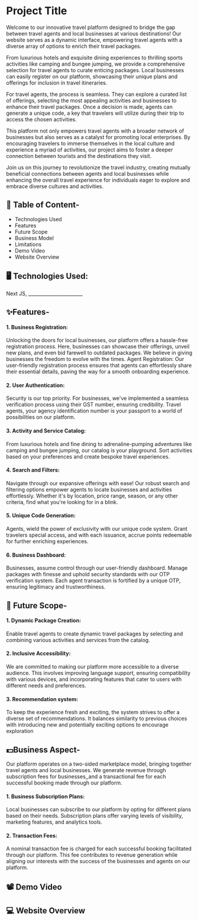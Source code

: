 # Project Title
Welcome to our innovative travel platform designed to bridge the gap between travel agents and local businesses at various destinations! Our website serves as a dynamic interface, empowering travel agents with a diverse array of options to enrich their travel packages.

From luxurious hotels and exquisite dining experiences to thrilling sports activities like camping and bungee jumping, we provide a comprehensive selection for travel agents to curate enticing packages. Local businesses can easily register on our platform, showcasing their unique plans and offerings for inclusion in travel itineraries.

For travel agents, the process is seamless. They can explore a curated list of offerings, selecting the most appealing activities and businesses to enhance their travel packages. Once a decision is made, agents can generate a unique code, a key that travelers will utilize during their trip to access the chosen activities.

This platform not only empowers travel agents with a broader network of businesses but also serves as a catalyst for promoting local enterprises. By encouraging travelers to immerse themselves in the local culture and experience a myriad of activities, our project aims to foster a deeper connection between tourists and the destinations they visit.

Join us on this journey to revolutionize the travel industry, creating mutually beneficial connections between agents and local businesses while enhancing the overall travel experience for individuals eager to explore and embrace diverse cultures and activities.

## 📃 Table of Content-
- Technologies Used
- Features
- Future Scope
- Business Model
- Limitations
- Demo Video
- Website Overview


## 🖥️ Technologies Used:
Next JS, _______________________

## ✨Features-

#### 1. Business Registration:
 Unlocking the doors for local businesses, our platform offers a hassle-free registration process. Here, businesses can showcase their offerings, unveil new plans, and even bid farewell to outdated packages. We believe in giving businesses the freedom to evolve with the times.
Agent Registration:
Our user-friendly registration process ensures that agents can effortlessly share their essential details, paving the way for a smooth onboarding experience.

#### 2. User Authentication:
Security is our top priority. For businesses, we've implemented a seamless verification process using their GST number, ensuring credibility. Travel agents, your agency identification number is your passport to a world of possibilities on our platform.

#### 3. Activity and Service Catalog:
From luxurious hotels and fine dining to adrenaline-pumping adventures like camping and bungee jumping, our catalog is your playground. Sort activities based on your preferences and create bespoke travel experiences.

#### 4. Search and Filters:
Navigate through our expansive offerings with ease! Our robust search and filtering options empower agents to locate businesses and activities effortlessly. Whether it's by location, price range, season, or any other criteria, find what you're looking for in a blink.

#### 5. Unique Code Generation:
Agents, wield the power of exclusivity with our unique code system. Grant travelers special access, and with each issuance, accrue points redeemable for further enriching experiences.

#### 6. Business Dashboard:
 Businesses, assume control through our user-friendly dashboard. Manage packages with finesse and uphold security standards with our OTP verification system. Each agent transaction is fortified by a unique OTP, ensuring legitimacy and trustworthiness.


## 🚀 Future Scope-
#### 1. Dynamic Package Creation:
 Enable travel agents to create dynamic travel packages by selecting and combining various activities and services from the catalog.

#### 2. Inclusive Accessibility:
We are committed to making our platform more accessible to a diverse audience. This involves improving language support, ensuring compatibility with various devices, and incorporating features that cater to users with different needs and preferences.

#### 3. Recommendation system:
To keep the experience fresh and exciting, the system strives to offer a diverse set of recommendations. It balances similarity to previous choices with introducing new and potentially exciting options to encourage exploration


## 💵Business Aspect- 
 Our platform operates on a two-sided marketplace model, bringing together travel agents and local businesses. We generate revenue through subscription fees for businesses,,and a transactional fee for each successful booking made through our platform.

#### 1. Business Subscription Plans:
Local businesses can subscribe to our platform by opting for different plans based on their needs. Subscription plans offer varying levels of visibility, marketing features, and analytics tools.

#### 2. Transaction Fees:
A nominal transaction fee is charged for each successful booking facilitated through our platform. This fee contributes to revenue generation while aligning our interests with the success of the businesses and agents on our platform.

## 📽️ Demo Video


## 💻 Website Overview
